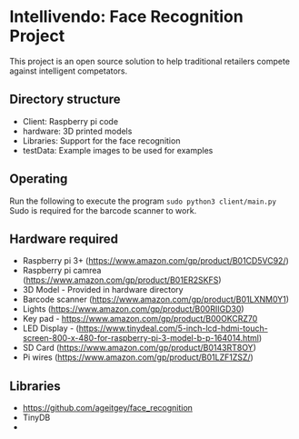 # Intellivendo: Face Recognition Project
This project is an open source solution to help traditional retailers compete against intelligent competators. 

## Directory structure
- Client: Raspberry pi code
- hardware: 3D printed models
- Libraries: Support for the face recognition
- testData: Example images to be used for examples

## Operating
Run the following to execute the program
``` sudo python3 client/main.py ```
Sudo is required for the barcode scanner to work.

## Hardware required
- Raspberry pi 3+ (https://www.amazon.com/gp/product/B01CD5VC92/)
- Raspberry pi camrea (https://www.amazon.com/gp/product/B01ER2SKFS)
- 3D Model - Provided in hardware directory
- Barcode scanner (https://www.amazon.com/gp/product/B01LXNM0Y1)
- Lights (https://www.amazon.com/gp/product/B00RIIGD30)
- Key pad - https://www.amazon.com/gp/product/B00OKCRZ70
- LED Display - (https://www.tinydeal.com/5-inch-lcd-hdmi-touch-screen-800-x-480-for-raspberry-pi-3-model-b-p-164014.html)
- SD Card (https://www.amazon.com/gp/product/B0143RT8OY)
- Pi wires (https://www.amazon.com/gp/product/B01LZF1ZSZ/)

## Libraries
- https://github.com/ageitgey/face_recognition
- TinyDB
- 